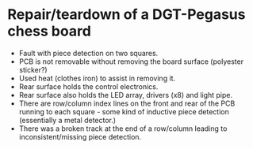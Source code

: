 Repair/teardown of a DGT-Pegasus chess board
===============

* Fault with piece detection on two squares.
* PCB is not removable without removing the board surface (polyester sticker?)
* Used heat (clothes iron) to assist in removing it.
* Rear surface holds  the control electronics.
* Rear surface also holds the LED array, drivers (x8) and light pipe.
* There are row/column index lines on the front and rear of the PCB running to each square - some kind of inductive piece detection (essentially a metal detector.)
* There was a broken track at the end of a row/column leading to inconsistent/missing piece detection.
